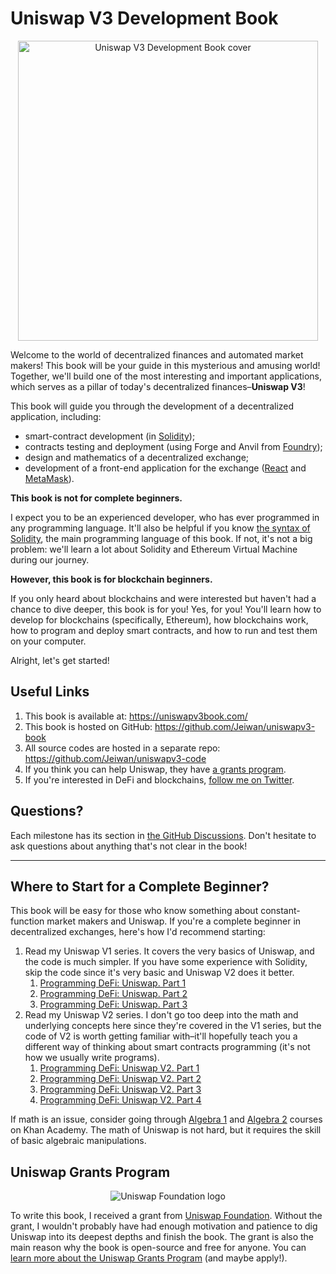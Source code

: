 # Uniswap V3 Development Book

<p align="center">
<img src="/images/book.jpg" alt="Uniswap V3 Development Book cover" width="480"/>
</p>

Welcome to the world of decentralized finances and automated market makers! This book will be your guide in this mysterious and amusing world! Together, we'll build one of the most interesting and important applications, which serves as a pillar of today's decentralized finances–**Uniswap V3**!

This book will guide you through the development of a decentralized application, including:
- smart-contract development (in [Solidity](https://docs.soliditylang.org/en/latest/index.html));
- contracts testing and deployment (using Forge and Anvil from [Foundry](https://github.com/foundry-rs/foundry));
- design and mathematics of a decentralized exchange;
- development of a front-end application for the exchange ([React](https://reactjs.org/) and [MetaMask](https://metamask.io/)).

**This book is not for complete beginners.**

I expect you to be an experienced developer, who has ever programmed in any programming language. It'll also be helpful if you know [the syntax of Solidity](https://docs.soliditylang.org/en/v0.8.17/introduction-to-smart-contracts.html), the main programming language of this book. If not, it's not a big problem: we'll learn a lot about Solidity and Ethereum Virtual Machine during our journey.

**However, this book is for blockchain beginners.**

If you only heard about blockchains and were interested but haven't had a chance to dive deeper, this book is for you!  Yes, for you! You'll learn how to develop for blockchains (specifically, Ethereum), how blockchains work, how to program and deploy smart contracts, and how to run and test them on your computer.

Alright, let's get started!

## Useful Links

1. This book is available at: <https://uniswapv3book.com/>
1. This book is hosted on GitHub: <https://github.com/Jeiwan/uniswapv3-book>
1. All source codes are hosted in a separate repo: <https://github.com/Jeiwan/uniswapv3-code>
1. If you think you can help Uniswap, they have [a grants program](https://www.notion.so/unigrants/Welcome-to-UNI-Grants-6e3e84967a984a5fb127ae749649ddc9).
1. If you're interested in DeFi and blockchains, [follow me on Twitter](https://twitter.com/jeiwan7).

## Questions?

Each milestone has its section in [the GitHub Discussions](https://github.com/Jeiwan/uniswapv3-book/discussions).  Don't hesitate to ask questions about anything that's not clear in the book!

---

## Where to Start for a Complete Beginner?

This book will be easy for those who know something about constant-function market makers and Uniswap. If you're a complete beginner in decentralized exchanges, here's how I'd recommend starting:
1. Read my Uniswap V1 series. It covers the very basics of Uniswap, and the code is much simpler. If you have some experience with Solidity, skip the code since it's very basic and Uniswap V2 does it better.
    1. [Programming DeFi: Uniswap. Part 1](https://jeiwan.net/posts/programming-defi-uniswap-1/)
    1. [Programming DeFi: Uniswap. Part 2](https://jeiwan.net/posts/programming-defi-uniswap-2/)
    1. [Programming DeFi: Uniswap. Part 3](https://jeiwan.net/posts/programming-defi-uniswap-3/)
1. Read my Uniswap V2 series. I don't go too deep into the math and underlying concepts here since they're covered in the V1 series, but the code of V2 is worth getting familiar with–it'll hopefully teach you a different way of thinking about smart contracts programming (it's not how we usually write programs).
    1. [Programming DeFi: Uniswap V2. Part 1](https://jeiwan.net/posts/programming-defi-uniswapv2-1/)
    1. [Programming DeFi: Uniswap V2. Part 2](https://jeiwan.net/posts/programming-defi-uniswapv2-2/)
    1. [Programming DeFi: Uniswap V2. Part 3](https://jeiwan.net/posts/programming-defi-uniswapv2-3/)
    1. [Programming DeFi: Uniswap V2. Part 4](https://jeiwan.net/posts/programming-defi-uniswapv2-4/)

If math is an issue, consider going through [Algebra 1](https://www.khanacademy.org/math/algebra) and [Algebra 2](https://www.khanacademy.org/math/algebra2) courses on Khan Academy. The math of Uniswap is not hard, but it requires the skill of basic algebraic manipulations.

## Uniswap Grants Program

<p align="center">
<img src="/images/uf_logo.png" alt="Uniswap Foundation logo"/>
</p>

To write this book, I received a grant from [Uniswap Foundation](https://uniswapfoundation.mirror.xyz/). Without the grant, I wouldn't probably have had enough motivation and patience to dig Uniswap into its deepest depths and finish the book.  The grant is also the main reason why the book is open-source and free for anyone. You can [learn more about the Uniswap Grants Program](https://www.unigrants.org/) (and maybe apply!).